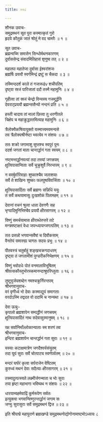 ```yaml
---
title: ००८

---
```

शौनक उवाच-  
समुद्रमथनं सूत पुरा कस्मात्कृतं गुरो  
हृदये कौतुकं जातं श्रोतुं मे वद चामरैः ॥ १ ॥


सूत उवाच-  
ब्रह्मन्वच्मि समासेन सिन्धोर्मथनकारणम्  
दुर्वाससेन्द्र संवादमितिहासं शृणुष्व तत् ॥ २ ॥


महातपा महातेजा दुर्वासा ईश्वरांशजः  
ब्रह्मर्षिः प्रययौ स्वर्गमिन्द्रं द्रष्टुं स चैकदा ॥ ३ ॥


तस्मिन्ददर्श काले तं गजारूढंv शचीपतिम्  
दृष्ट्वा स्रजं पारिजातां ददौ तस्मै महामुनिः ॥ ४ ॥


गृहीत्वा तां स्रजं चेन्द्रो विन्यस्य गजमूर्द्धनि  
देवराट्प्रययौ ब्रह्मन्ससैन्यो नन्दनं प्रति ॥ ५ ॥


हस्ती चादाय तां मालां छित्त्वा तु धरणीतले  
चिक्षेप च महाक्रुद्धस्तमित्याह महामुनिः ॥ ६ ॥


त्रैलोक्यैकश्रियायुक्तो यस्मात्त्वमवमन्यसे  
तव त्रैलोक्यश्रीर्नष्टा भवत्येव न संशयः ॥ ७ ॥


ततः शक्रो जगामाशु सुप्तश्च स्वपुरं पुनः  
ददर्श जगतां माता चान्तर्द्धानं गता स्वयम् ॥ ८ ॥


नष्टमन्तर्द्धानवत्यां तदा तस्यां जगत्त्रयम्  
क्षुत्पिपासान्विताः सर्वे चुक्रुशुर्वै निरन्तरम् ॥ ९ ॥


न ववर्षुर्वारिवाहाः शुष्काश्चैव जलाशयाः  
सर्वे ते शाखिनः शुष्काः फलपुष्पविवर्जिताः ॥ १० ॥


क्षुत्पिपासार्दिताः सर्वे ब्रह्मणः सन्निधिं ययुः  
तं सर्वे कथयामासुः दुःखशोकं पितामहम् ॥ ११ ॥


देवानां वचनं श्रुत्वा धाता देवगणैः सह  
भृग्वादिमुनिभिश्चैव प्रययौ क्षीरसागरम् ॥ १२ ॥


विष्णुं समर्चयामास क्षीराब्धेरुत्तरे तटे  
मन्त्रमष्टाक्षरं वेधा जपन्ध्यायन्जगत्पतिम् ॥ १३ ॥


ततः प्रसन्नो भगवान्सर्वेषां च दिवौकसाम्  
वैनतेयं समारुह्य चागतः सदयः प्रभुः ॥ १४ ॥


पीतवस्त्रं चतुर्बाहुं शङ्खचक्रगदाधरम्  
दृष्ट्वा तं जगतामीशं पुण्डरीकनिभेक्षणम् ॥ १५ ॥


विष्णुं भवोदधेः पोतं वनमालाविभूषितम्  
श्रीवत्सकौस्तुभोरस्कमानन्दाश्रुपरिप्लुताः ॥ १६ ॥


तुष्टुवुर्जयशब्देन नमश्चक्रुर्निरन्तरम्  
श्रीभगवानुवाच-  
वरं वृणीध्वं भो देवाः कस्माद्यूयं समागताः  
वरदोऽस्मि तद्वदत वो ददामि च नान्यथा ॥ १७ ॥


देवा ऊचुः-  
कृपालो ब्रह्मशापेन सम्पद्धीनं जगत्त्रयम्  
क्षुत्पिपासार्दितं नाथ सदेवासुरमानुषम् ॥ १८ ॥


रक्ष सर्वानिमाँल्लोकान्याताः स्म शरणं तव  
श्रीभगवानुवाच-  
इन्दिरा ब्रह्मशापेन चान्तर्द्धानं गता सुराः ॥ १९ ॥


यस्याः कटाक्षमात्रेण जगदैश्वर्यसंयुतम्  
तदा यूयं सुराः सर्वे चोत्पाट्य स्वर्णपर्वतम् ॥ २० ॥


मन्दरं घर्घरं कृत्वा सर्पराजेन वेष्टितम्  
कुरुध्वं मथनं देवाः सदैत्याः क्षीरसागरम् ॥ २१ ॥


तस्मादुत्पत्स्यते लक्ष्मीर्जगन्माता च भोः सुराः  
तया हृष्टा महाभागा भविष्यथ न संशयः ॥ २२ ॥


धारयाम्यहमेवाद्रिं कूर्मरूपेण सर्वतः  
इत्युक्त्वा भगवान्विष्णुरन्तर्द्धानं जगाम सः  
जग्मुः सुरासुराः सर्वे समुद्रमथनं द्विज ॥ २३ ॥


इति श्रीपाद्मे महापुराणे ब्रह्मखण्डे समुद्रमथनोद्योगोनामाष्टमोऽध्यायः ८